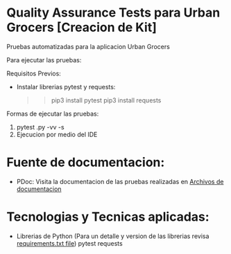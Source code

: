 # Quality Assurance Tests para Urban Grocers [Creacion de Kit]

Pruebas automatizadas para la aplicacion Urban Grocers

Para ejecutar las pruebas:

Requisitos Previos:

- Instalar librerias pytest y requests:
  > > pip3 install pytest
  > > pip3 install requests

Formas de ejecutar las pruebas:

1.  pytest <Path-to-test-file>.py -vv -s
2.  Ejecucion por medio del IDE

# Fuente de documentacion:

- PDoc: Visita la documentacion de las pruebas realizadas en [Archivos de documentacion](docs/index.html)

# Tecnologias y Tecnicas aplicadas:

- Librerias de Python (Para un detalle y version de las librerias revisa [requirements.txt file](requirements.txt))
  pytest
  requests
